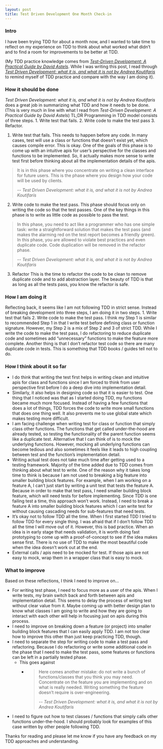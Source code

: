 ```yaml
---
layout: post
title: Test Driven Development One Month Check-in
---
```

### Intro
I have been trying TDD for about a month now, and I wanted to take time to reflect on my experience on TDD to think about what worked what didn’t and to find a room for improvements to be better at TDD. 

(My TDD practice knowledge comes from *[Test-Driven Development: A Practical Guide by David Astels](https://www.amazon.com/Test-Driven-Development-Practical-Guide-Coad/dp/0131016490/ref=sr_1_1?ie=UTF8&s=books&qid=1217181313&sr=1-1)*. While I was writing this post, I read through *[Test Driven Development: what it is, and what it is not by Andrea Koutifaris](https://medium.freecodecamp.org/test-driven-development-what-it-is-and-what-it-is-not-41fa6bca02a2)* to remind myself of TDD practice and compare with the way I am doing it).

### How it should be done
*Test Driven Development: what it is, and what it is not by Andrea Koutifaris* does a great job in summarizing what TDD and how it needs to be done. (This is very much in line with what I read from *Test-Driven Development: A Practical Guide by David Astels*) TL;DR Programming in TDD model consists of three steps. 1. Write test that fails. 2. Write code to make the test pass 3. Refactor. 

1. Write test that fails. 
This needs to happen before any code. In many cases, test will use a class or functions that doesn’t exist yet, which causes compile error. This is okay. One of the goals of this phase is to come up with an intuitive apis for user’s perspective for the classes and functions to be implemented. So, it actually makes more sense to write test first before thinking about all the implementation details of the apis. 

> It is in this phase where you concentrate on writing a clean interface for future users. This is the phase where you design how your code will be used by clients. 
>
> -- <cite>*Test Driven Development: what it is, and what it is not by Andrea Koutifaris*</cite>

2. Write code to make the test pass.
This phase should focus only on writing the code so that the test passes. One of the key things in this phase is to write as little code as possible to pass the test. 

> In this phase, you need to act like a programmer who has one simple task: write a straightforward solution that makes the test pass (and makes the alarming red on the test report becomes a friendly green). In this phase, you are allowed to violate best practices and even duplicate code. Code duplication will be removed in the refactor phase.
> 
> -- <cite>*Test Driven Development: what it is, and what it is not by Andrea Koutifaris*</cite>

3. Refactor
This is the time to refactor the code to be clean to remove duplicate code and to add abstraction layer. The beauty of TDD is that as long as all the tests pass, you know the refactor is safe. 

### How I am doing it 
Reflecting back, it seems like I am not following TDD in strict sense. Instead of breaking development into three steps, I am doing it in two steps. 1. Write test that fails 2. Write code to make the test pass. I think my Step 1 is similar to recommended Step 1 in that I write test before defining class or function signature. However, my Step 2 is a mix of Step 2 and 3 of strict TDD. While I write the code to make the test pass, I do refactoring to reduce duplicate code and sometimes add “unnecessary” functions to make the feature more complete. Another thing is that I don’t refactor test code so there are many duplicate code in tests. This is something that TDD books / guides tell not to do. 

### How I think about it so far
- I do think that writing the test first helps in writing clean and intuitive apis for class and functions since I am forced to think from user perspective first before I do a deep dive into implementation detail. 
- Similarly, it also helps in designing code so that it is easier to test. One thing that I noticed was that as I started doing TDD, my functions became much more focused. Instead of having a few functions that does a lot of things, TDD forces the code to write more small functions that does one thing well. It also prevents me to use global state which makes testing more difficult.  
- I am facing challenge when writing test for class or function that simply class other functions. The functions that get called under-the-hood are already tested, so testing the functionality of the parent function seems like a duplicate test. Alternative that I can think of is to mock the underlying functions. However, mocking all underlying functions can become tedious and also sometimes it feels like it leads to high coupling between test and the function’s implementation detail. 
- Writing actual test does not take much time after getting used to a testing framework. Majority of the time added due to TDD comes from thinking about what test to write. One of the reason why it takes long time to think is because I am not used to breaking a big feature into smaller building block features. For example, when I am working on a feature A, I can’t just start by writing a unit test that tests the feature A. Because in order to make that test pass, I need smaller building block feature, which will need tests for before implementing. Since TDD is one failing test a time, this approach won’t work. Instead, I need to break a feature A into smaller building block features which I can write test for without causing cascading needs for sub-features that need tests. 
- It’s okay not to follow TDD all the time. When I first started TDD I tried to follow TDD for every single thing. I was afraid that if I don’t follow TDD all the time I will move out of it. However, this is bad practice. When an idea is in early stage that needs validation, it is worth doing fast prototyping to come up with a proof-of-concept to see if the idea makes sense first. There is no use of TDD to make the most beautiful code when the idea doesn’t work out at the end. 
- External calls / apis need to be mocked for test. If those apis are not easy to mock, wrap them in a wrapper class that is easy to mock. 

### What to improve 
Based on these reflections, I think I need to improve on...
- For writing test phase, I need to focus more as a user of the apis. When I write tests, my brain switch back and forth between apis and implementation detail. This seems to delay the process of writing test without clear value from it. Maybe coming up with better design plan to know what classes I am going to write and how they are going to interact with each other will help in focusing just on apis during this process. 
- I need to improve on breaking down a feature (or project) into smaller building block features that I can easily apply TDD. I am not too clear how to improve this other than just keep practicing TDD, though. 
- I need to separate the step for writing code to make a test pass and refactoring. Because I do refactoring or write some additional code in the phase that I need to make the test pass, some features or functions can be left in a partially tested phase. 
  - This goes against 
    - > Here comes another mistake: do not write a bunch of functions/classes that you think you may need. Concentrate on the feature you are implementing and on what is really needed. Writing something the feature doesn’t require is over-engineering. 
      >
      > -- <cite>*Test Driven Development: what it is, and what it is not by Andrea Koutifaris*</cite>
- I need to figure out how to test classes / functions that simply calls other functions under-the-hood. I should probably look for examples of this case written by other people following TDD. 

Thanks for reading and please let me know if you have any feedback on my TDD approaches and understanding. 

